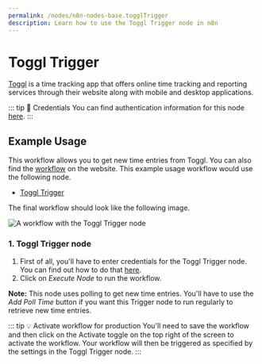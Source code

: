 ```yaml
---
permalink: /nodes/n8n-nodes-base.togglTrigger
description: Learn how to use the Toggl Trigger node in n8n
---
```


# Toggl Trigger

[Toggl](https://toggl.com/) is a time tracking app that offers online time tracking and reporting services through their website along with mobile and desktop applications.

::: tip 🔑 Credentials
You can find authentication information for this node [here](../../../credentials/Toggl/README.md).
:::


## Example Usage

This workflow allows you to get new time entries from Toggl. You can also find the [workflow](https://n8n.io/workflows/517) on the website. This example usage workflow would use the following node.
- [Toggl Trigger]()

The final workflow should look like the following image.

![A workflow with the Toggl Trigger node](./workflow.png)


### 1. Toggl Trigger node

1. First of all, you'll have to enter credentials for the Toggl Trigger node. You can find out how to do that [here](../../../credentials/Toggl/README.md).
2. Click on *Execute Node* to run the workflow.

**Note:** This node uses polling to get new time entries. You'll have to use the *Add Poll Time* button if you want this Trigger node to run regularly to retrieve new time entries.

::: tip 💡 Activate workflow for production
You'll need to save the workflow and then click on the Activate toggle on the top right of the screen to activate the workflow. Your workflow will then be triggered as specified by the settings in the Toggl Trigger node.
:::
